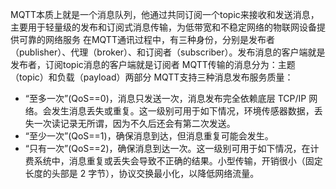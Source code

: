 MQTT本质上就是一个消息队列，他通过共同订阅一个topic来接收和发送消息，主要用于轻量级的发布和订阅式消息传输，为低带宽和不稳定网络的物联网设备提供可靠的网络服务
在MQTT通讯过程中，有三种身份，分别是发布者（publisher）、代理（broker）、和订阅者（subscriber）。发布消息的客户端就是发布者，订阅topic消息的客户端就是订阅者
MQTT传输的消息分为：主题（topic）和负载（payload）两部分
MQTT支持三种消息发布服务质量：
- “至多一次”(QoS\=\=0)，消息只发送一次，消息发布完全依赖底层 TCP/IP 网络。会发生消息丢失或重复。这一级别可用于如下情况，环境传感器数据，丢失一次读记录无所谓，因为不久后还会有第二次发送。
- “至少一次”(QoS\=\=1)，确保消息到达，但消息重复可能会发生。
- “只有一次”(QoS\=\=2)，确保消息到达一次。这一级别可用于如下情况，在计费系统中，消息重复或丢失会导致不正确的结果。小型传输，开销很小（固定长度的头部是 2 字节），协议交换最小化，以降低网络流量。

